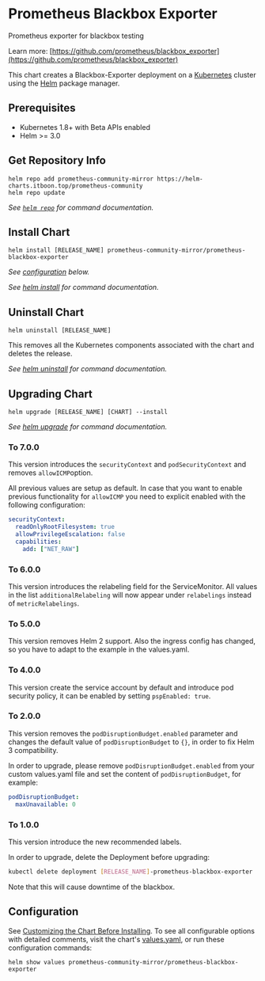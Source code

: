 # Prometheus Blackbox Exporter

Prometheus exporter for blackbox testing

Learn more: [https://github.com/prometheus/blackbox_exporter](https://github.com/prometheus/blackbox_exporter)

This chart creates a Blackbox-Exporter deployment on a [Kubernetes](http://kubernetes.io) cluster using the [Helm](https://helm.sh) package manager.

## Prerequisites

- Kubernetes 1.8+ with Beta APIs enabled
- Helm >= 3.0

## Get Repository Info

```console
helm repo add prometheus-community-mirror https://helm-charts.itboon.top/prometheus-community
helm repo update
```

_See [`helm repo`](https://helm.sh/docs/helm/helm_repo/) for command documentation._

## Install Chart

```console
helm install [RELEASE_NAME] prometheus-community-mirror/prometheus-blackbox-exporter
```

_See [configuration](#configuration) below._

_See [helm install](https://helm.sh/docs/helm/helm_install/) for command documentation._

## Uninstall Chart

```console
helm uninstall [RELEASE_NAME]
```

This removes all the Kubernetes components associated with the chart and deletes the release.

_See [helm uninstall](https://helm.sh/docs/helm/helm_uninstall/) for command documentation._

## Upgrading Chart

```console
helm upgrade [RELEASE_NAME] [CHART] --install
```

_See [helm upgrade](https://helm.sh/docs/helm/helm_upgrade/) for command documentation._

### To 7.0.0

This version introduces the `securityContext` and `podSecurityContext` and removes `allowICMP`option.

All previous values are setup as default. In case that you want to enable previous functionality for `allowICMP` you need to explicit enabled with the following configuration:

```yaml
securityContext:
  readOnlyRootFilesystem: true
  allowPrivilegeEscalation: false
  capabilities:
    add: ["NET_RAW"]
```

### To 6.0.0

This version introduces the relabeling field for the ServiceMonitor.
All values in the list `additionalRelabeling` will now appear under `relabelings` instead of `metricRelabelings`.

### To 5.0.0

This version removes Helm 2 support. Also the ingress config has changed, so you have to adapt to the example in the values.yaml.

### To 4.0.0

This version create the service account by default and introduce pod security policy, it can be enabled by setting `pspEnabled: true`.

### To 2.0.0

This version removes the `podDisruptionBudget.enabled` parameter and changes the default value of `podDisruptionBudget` to `{}`, in order to fix Helm 3 compatibility.

In order to upgrade, please remove `podDisruptionBudget.enabled` from your custom values.yaml file and set the content of `podDisruptionBudget`, for example:

```yaml
podDisruptionBudget:
  maxUnavailable: 0
```

### To 1.0.0

This version introduce the new recommended labels.

In order to upgrade, delete the Deployment before upgrading:

```bash
kubectl delete deployment [RELEASE_NAME]-prometheus-blackbox-exporter
```

Note that this will cause downtime of the blackbox.

## Configuration

See [Customizing the Chart Before Installing](https://helm.sh/docs/intro/using_helm/#customizing-the-chart-before-installing). To see all configurable options with detailed comments, visit the chart's [values.yaml](./values.yaml), or run these configuration commands:

```console
helm show values prometheus-community-mirror/prometheus-blackbox-exporter
```
